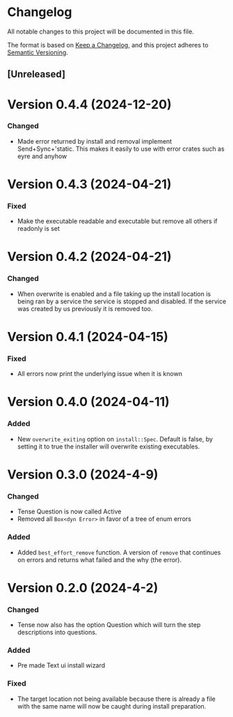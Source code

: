 # Changelog

All notable changes to this project will be documented in this file.

The format is based on [Keep a Changelog](https://keepachangelog.com/en/1.1.0/),
and this project adheres to [Semantic Versioning](https://semver.org/spec/v2.0.0.html).

## [Unreleased]

# Version 0.4.4 (2024-12-20)
### Changed
- Made error returned by install and removal implement Send+Sync+'static. This makes it easily to use with error crates such as eyre and anyhow

# Version 0.4.3 (2024-04-21)

### Fixed
- Make the executable readable and executable but remove all others if readonly
  is set

# Version 0.4.2 (2024-04-21)

### Changed
- When overwrite is enabled and a file taking up the install location is being
  ran by a service the service is stopped and disabled. If the service was
  created by us previously it is removed too.

# Version 0.4.1 (2024-04-15)

### Fixed
- All errors now print the underlying issue when it is known

# Version 0.4.0 (2024-04-11)

### Added
- New `overwrite_exiting` option on `install::Spec`. Default is false, by
  setting it to true the installer will overwrite existing executables.

# Version 0.3.0 (2024-4-9)

### Changed
- Tense Question is now called Active
- Removed all `Box<dyn Error>` in favor of a tree of enum errors

### Added 
- Added `best_effort_remove` function. A version of `remove` that continues on
  errors and returns what failed and the why (the error).

# Version 0.2.0 (2024-4-2)

### Changed
- Tense now also has the option Question which will turn the step descriptions
  into questions.

### Added 
- Pre made Text ui install wizard

### Fixed
- The target location not being available because there is already a file with
  the same name will now be caught during install preparation.
